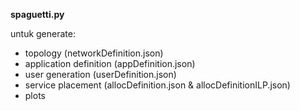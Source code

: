 **spaguetti.py**

untuk generate:
- topology (networkDefinition.json)
- application definition (appDefinition.json)
- user generation (userDefinition.json)
- service placement (allocDefinition.json & allocDefinitionILP.json)
- plots